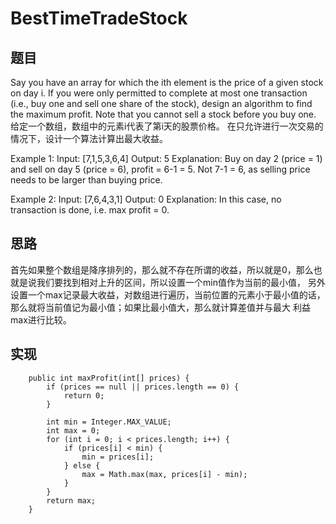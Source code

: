 # BestTimeTradeStock

## 题目
Say you have an array for which the ith element is the price of a given stock on day i.
If you were only permitted to complete at most one transaction (i.e., buy one and sell one share of the stock), design an algorithm to find the maximum profit.
Note that you cannot sell a stock before you buy one.
给定一个数组，数组中的元素i代表了第i天的股票价格。
在只允许进行一次交易的情况下，设计一个算法计算出最大收益。

Example 1:
Input: [7,1,5,3,6,4]
Output: 5
Explanation: Buy on day 2 (price = 1) and sell on day 5 (price = 6), profit = 6-1 = 5.
             Not 7-1 = 6, as selling price needs to be larger than buying price.             

Example 2:
Input: [7,6,4,3,1]
Output: 0
Explanation: In this case, no transaction is done, i.e. max profit = 0.

## 思路
首先如果整个数组是降序排列的，那么就不存在所谓的收益，所以就是0，那么也就是说我们要找到相对上升的区间，所以设置一个min值作为当前的最小值，
另外设置一个max记录最大收益，对数组进行遍历，当前位置的元素小于最小值的话，那么就将当前值记为最小值；如果比最小值大，那么就计算差值并与最大
利益max进行比较。
 
## 实现 
```
    public int maxProfit(int[] prices) {
        if (prices == null || prices.length == 0) {
            return 0;
        }

        int min = Integer.MAX_VALUE;
        int max = 0;
        for (int i = 0; i < prices.length; i++) {
            if (prices[i] < min) {
                min = prices[i];
            } else {
                max = Math.max(max, prices[i] - min);
            }
        }
        return max;
    }
```
